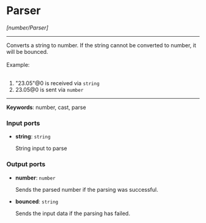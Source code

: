 # Parser

_[number/Parser]_

---

Converts a string to number. If the string cannot be converted to number, it will be bounced.<br>
<br>
Example:<br>
<br>
1. "23.05"@0 is received via `string`<br>
2. 23.05@0 is sent via `number`<br>

---

__Keywords__: number, cast, parse

### Input ports

* __string__: ` string `

    String input to parse<br>

### Output ports

* __number__: ` number `

    Sends the parsed number if the parsing was successful.<br>


* __bounced__: ` string `

    Sends the input data if the parsing has failed.<br>

